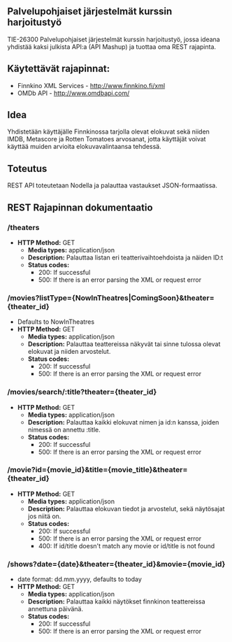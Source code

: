 Palvelupohjaiset järjestelmät kurssin harjoitustyö
------------------

TIE-26300 Palvelupohjaiset järjestelmät kurssin harjoitustyö, jossa ideana yhdistää kaksi julkista API:a (API Mashup) ja tuottaa oma REST rajapinta.

## Käytettävät rajapinnat:
* Finnkino XML Services - http://www.finnkino.fi/xml
* OMDb API - http://www.omdbapi.com/

## Idea
Yhdistetään käyttäjälle Finnkinossa tarjolla olevat elokuvat sekä niiden IMDB, Metascore ja Rotten Tomatoes arvosanat, jotta käyttäjät voivat käyttää muiden arvioita elokuvavalintaansa tehdessä.

## Toteutus
REST API toteutetaan Nodella ja palauttaa vastaukset JSON-formaatissa.

## REST Rajapinnan dokumentaatio

### /theaters
  * **HTTP Method:** GET
    * **Media types:** application/json
    * **Description:** Palauttaa listan eri teatterivaihtoehdoista ja näiden ID:t
    * **Status codes:**
      * 200: If successful
      * 500: If there is an error parsing the XML or request error

### /movies?listType={NowInTheatres|ComingSoon}&theater={theater_id}
  * Defaults to NowInTheatres
  * **HTTP Method:** GET
    * **Media types:** application/json
    * **Description:** Palauttaa teattereissa näkyvät tai sinne tulossa olevat elokuvat ja niiden arvostelut.
    * **Status codes:**
      * 200: If successful
      * 500: If there is an error parsing the XML or request error

### /movies/search/:title?theater={theater_id}
  * **HTTP Method:** GET
    * **Media types:** application/json
    * **Description:** Palauttaa kaikki elokuvat nimen ja id:n kanssa, joiden nimessä on annettu :title.
    * **Status codes:**
      * 200: If successful
      * 500: If there is an error parsing the XML or request error

### /movie?id={movie_id}&title={movie_title}&theater={theater_id}
  * **HTTP Method:** GET
    * **Media types:** application/json
    * **Description:** Palauttaa elokuvan tiedot ja arvostelut, sekä näytösajat jos niitä on.
    * **Status codes:**
      * 200: If successful
      * 500: If there is an error parsing the XML or request error
      * 400: If id/title doesn't match any movie or id/title is not found

### /shows?date={date}&theater={theater_id}&movie={movie_id}
  * date format: dd.mm.yyyy, defaults to today
  * **HTTP Method:** GET
    * **Media types:** application/json
    * **Description:** Palauttaa kaikki näytökset finnkinon teattereissa annettuna päivänä.
    * **Status codes:**
      * 200: If successful
      * 500: If there is an error parsing the XML or request error

